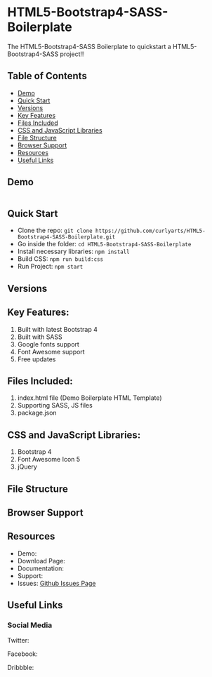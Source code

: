 # HTML5-Bootstrap4-SASS-Boilerplate
The HTML5-Bootstrap4-SASS Boilerplate to quickstart a HTML5-Bootstrap4-SASS project!!


## Table of Contents
* [Demo](#demo)
* [Quick Start](#quick-start)
* [Versions](#versions)
* [Key Features](#key-features)
* [Files Included](#files-included)
* [CSS and JavaScript Libraries](#css-and-javascript-iibraries)
* [File Structure](#file-structure)
* [Browser Support](#browser-support)
* [Resources](#resources)
* [Useful Links](#useful-links)


## Demo
![]()


## Quick Start
- Clone the repo: `git clone https://github.com/curlyarts/HTML5-Bootstrap4-SASS-Boilerplate.git`
- Go inside the folder: `cd HTML5-Bootstrap4-SASS-Boilerplate`
- Install necessary libraries: `npm install`
- Build CSS: `npm run build:css`
- Run Project: `npm start`


## Versions


## Key Features:
1. Built with latest Bootstrap 4
1. Built with SASS
1. Google fonts support
1. Font Awesome support
1. Free updates


## Files Included:
1. index.html file (Demo Boilerplate HTML Template)
1. Supporting SASS, JS files
1. package.json


## CSS and JavaScript Libraries:
1. Bootstrap 4
1. Font Awesome Icon 5
1. jQuery


## File Structure


## Browser Support


## Resources
- Demo: 
- Download Page: 
- Documentation: 
- Support: 
- Issues: [Github Issues Page]()


## Useful Links


### Social Media

Twitter: 

Facebook: 

Dribbble: 